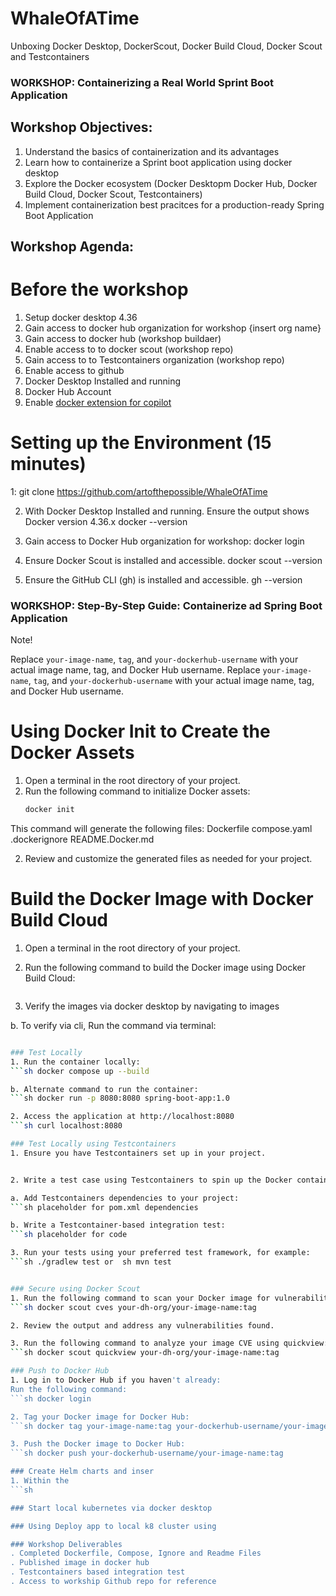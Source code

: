 # WhaleOfATime
Unboxing Docker Desktop, DockerScout, Docker Build Cloud, Docker Scout and Testcontainers

### WORKSHOP: Containerizing a Real World Sprint Boot Application

## Workshop Objectives:
1. Understand the basics of containerization and its advantages
2. Learn how to containerize a Sprint boot application using docker desktop
3. Explore the Docker ecosystem (Docker Desktopm Docker Hub, Docker Build Cloud, Docker Scout, Testcontainers)
4. Implement containerization best pracitces for a production-ready Spring Boot Application

## Workshop Agenda:

# Before the workshop
1. Setup docker desktop 4.36
2. Gain access to docker hub organization for workshop {insert org name}
3. Gain access to docker hub (workshop buildaer)
4. Enable access to to docker scout (workshop repo)
5. Gain access to to Testcontainers organization (workshop repo)
6. Enable access to github
7. Docker Desktop Installed and running
8. Docker Hub Account
9. Enable [docker extension for copilot](https://docs.docker.com/copilot/) 

# Setting up the Environment (15 minutes)
1: git clone https://github.com/artofthepossible/WhaleOfATime

2. With Docker Desktop Installed and running. Ensure the output shows Docker version 4.36.x 
docker --version

3. Gain access to Docker Hub organization for workshop:
docker login

4. Ensure Docker Scout is installed and accessible.
docker scout --version

5. Ensure the GitHub CLI (gh) is installed and accessible.
gh --version

### WORKSHOP: Step-By-Step Guide: Containerize ad Spring Boot Application
Note! 

Replace `your-image-name`, `tag`, and `your-dockerhub-username` with your actual image name, tag, and Docker Hub username.
Replace `your-image-name`, `tag`, and `your-dockerhub-username` with your actual image name, tag, and Docker Hub username.

# Using Docker Init to Create the Docker Assets

1. Open a terminal in the root directory of your project.
2. Run the following command to initialize Docker assets:
   ```sh
   docker init

This command will generate the following files:
Dockerfile
compose.yaml
.dockerignore
README.Docker.md

2. Review and customize the generated files as needed for your project.


 # Build the Docker Image with Docker Build Cloud

1. Open a terminal in the root directory of your project.

2. Run the following command to build the Docker image using Docker Build Cloud: 
   ```sh docker buildx build --builder your-dh-org/your-dh-org --tag your-dh-org/your-image-name:tag .

3. Verify the images via docker desktop by navigating to images 

b. To verify via cli, Run the command via terminal: 
   ```sh docker images

### Test Locally 
1. Run the container locally: 
   ```sh docker compose up --build

b. Alternate command to run the container: 
   ```sh docker run -p 8080:8080 spring-boot-app:1.0

2. Access the application at http://localhost:8080
   ```sh curl localhost:8080

### Test Locally using Testcontainers
1. Ensure you have Testcontainers set up in your project.

 
2. Write a test case using Testcontainers to spin up the Docker container and run your tests.

a. Add Testcontainers dependencies to your project: 
   ```sh placeholder for pom.xml dependencies

b. Write a Testcontainer-based integration test: 
   ```sh placeholder for code

3. Run your tests using your preferred test framework, for example: 
   ```sh ./gradlew test or  sh mvn test


### Secure using Docker Scout
1. Run the following command to scan your Docker image for vulnerabilities using Docker Scout: 
   ```sh docker scout cves your-dh-org/your-image-name:tag

2. Review the output and address any vulnerabilities found.

3. Run the following command to analyze your image CVE using quickview: 
   ```sh docker scout quickview your-dh-org/your-image-name:tag

### Push to Docker Hub
1. Log in to Docker Hub if you haven't already:
Run the following command: 
   ```sh docker login

2. Tag your Docker image for Docker Hub: 
   ```sh docker tag your-image-name:tag your-dockerhub-username/your-image-name:tag

3. Push the Docker image to Docker Hub:
   ```sh docker push your-dockerhub-username/your-image-name:tag

### Create Helm charts and inser
1. Within the 
   ```sh 

### Start local kubernetes via docker desktop

### Using Deploy app to local k8 cluster using

 ### Workshop Deliverables
 . Completed Dockerfile, Compose, Ignore and Readme Files
 . Published image in docker hub
 . Testcontainers based integration test
 . Access to workship Github repo for reference
 

 

